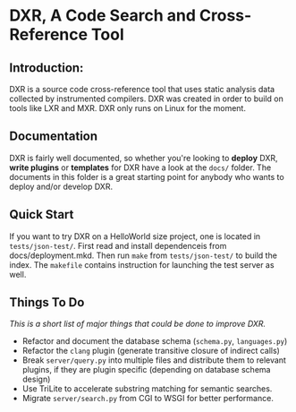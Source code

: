 DXR, A Code Search and Cross-Reference Tool
===========================================

Introduction:
-------------
DXR is a source code cross-reference tool that uses static analysis data
collected by instrumented compilers. DXR was created in order to build on
tools like LXR and MXR. DXR only runs on Linux for the moment.


Documentation
-------------
DXR is fairly well documented, so whether you're looking to **deploy** DXR,
**write plugins** or **templates** for DXR have a look at the `docs/` folder.
The documents in this folder is a great starting point for anybody who wants
to deploy and/or develop DXR.


Quick Start
-----------
If you want to try DXR on a HelloWorld size project, one is located in
`tests/json-test/`. First read and install dependenceis from docs/deployment.mkd.
Then run `make` from `tests/json-test/` to build the index. The `makefile`
contains instruction for launching the test server as well.


Things To Do
------------
_This is a short list of major things that could be done to improve DXR._

  * Refactor and document the database schema (`schema.py`, `languages.py`)
  * Refactor the `clang` plugin (generate transitive closure of indirect calls)
  * Break `server/query.py` into multiple files and distribute them to relevant
    plugins, if they are plugin specific (depending on database schema design)
  * Use TriLite to accelerate substring matching for semantic searches.
  * Migrate `server/search.py` from CGI to WSGI for better performance.
